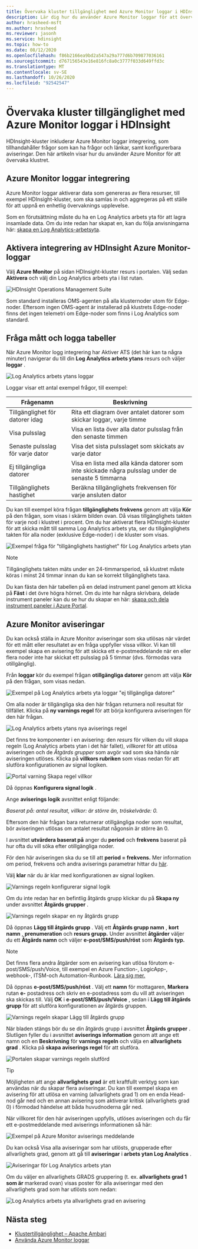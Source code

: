 ```yaml
---
title: Övervaka kluster tillgänglighet med Azure Monitor loggar i HDInsight
description: Lär dig hur du använder Azure Monitor loggar för att övervaka kluster hälsa och tillgänglighet.
author: hrasheed-msft
ms.author: hrasheed
ms.reviewer: jasonh
ms.service: hdinsight
ms.topic: how-to
ms.date: 08/12/2020
ms.openlocfilehash: f86b2166ea9bd2a547a29a777d6b709877036161
ms.sourcegitcommit: d767156543e16e816fc8a0c3777f033d649ffd3c
ms.translationtype: MT
ms.contentlocale: sv-SE
ms.lasthandoff: 10/26/2020
ms.locfileid: "92542547"
---
```

# <a name="how-to-monitor-cluster-availability-with-azure-monitor-logs-in-hdinsight"></a>Övervaka kluster tillgänglighet med Azure Monitor loggar i HDInsight

HDInsight-kluster inkluderar Azure Monitor loggar integrering, som tillhandahåller frågor som kan ha frågor och länkar, samt konfigurerbara aviseringar. Den här artikeln visar hur du använder Azure Monitor för att övervaka klustret.

## <a name="azure-monitor-logs-integration"></a>Azure Monitor loggar integrering

Azure Monitor loggar aktiverar data som genereras av flera resurser, till exempel HDInsight-kluster, som ska samlas in och aggregeras på ett ställe för att uppnå en enhetlig övervaknings upplevelse.

Som en förutsättning måste du ha en Log Analytics arbets yta för att lagra insamlade data. Om du inte redan har skapat en, kan du följa anvisningarna här: [skapa en Log Analytics-arbetsyta](../azure-monitor/learn/quick-create-workspace.md).

## <a name="enable-hdinsight-azure-monitor-logs-integration"></a>Aktivera integrering av HDInsight Azure Monitor-loggar

Välj **Azure Monitor** på sidan HDInsight-kluster resurs i portalen. Välj sedan **Aktivera** och välj din Log Analytics arbets yta i list rutan.

![HDInsight Operations Management Suite](media/cluster-availability-monitor-logs/azure-portal-monitoring.png)

Som standard installeras OMS-agenten på alla klusternoder utom för Edge-noder. Eftersom ingen OMS-agent är installerad på klustrets Edge-noder finns det ingen telemetri om Edge-noder som finns i Log Analytics som standard.

## <a name="query-metrics-and-logs-tables"></a>Fråga mått och logga tabeller

När Azure Monitor logg integrering har Aktiver ATS (det här kan ta några minuter) navigerar du till din **Log Analytics arbets ytans** resurs och väljer **loggar** .

![Log Analytics arbets ytans loggar](media/cluster-availability-monitor-logs/hdinsight-portal-logs.png)

Loggar visar ett antal exempel frågor, till exempel:

| Frågenamn                      | Beskrivning                                                               |
|---------------------------------|---------------------------------------------------------------------------|
| Tillgänglighet för datorer idag    | Rita ett diagram över antalet datorer som skickar loggar, varje timme                     |
| Visa pulsslag                 | Visa en lista över alla dator pulsslag från den senaste timmen                           |
| Senaste pulsslag för varje dator | Visa det sista pulsslaget som skickats av varje dator                             |
| Ej tillgängliga datorer           | Visa en lista med alla kända datorer som inte skickade några pulsslag under de senaste 5 timmarna |
| Tillgänglighets hastighet               | Beräkna tillgänglighets frekvensen för varje ansluten dator                |

Du kan till exempel köra frågan **tillgänglighets frekvens** genom att välja **Kör** på den frågan, som visas i skärm bilden ovan. Då visas tillgänglighets takten för varje nod i klustret i procent. Om du har aktiverat flera HDInsight-kluster för att skicka mått till samma Log Analytics arbets yta, ser du tillgänglighets takten för alla noder (exklusive Edge-noder) i de kluster som visas.

![Exempel fråga för "tillgänglighets hastighet" för Log Analytics arbets ytan](media/cluster-availability-monitor-logs/portal-availability-rate.png)

> [!NOTE]  
> Tillgänglighets takten mäts under en 24-timmarsperiod, så klustret måste köras i minst 24 timmar innan du kan se korrekt tillgänglighets taxa.

Du kan fästa den här tabellen på en delad instrument panel genom att klicka på **Fäst** i det övre högra hörnet. Om du inte har några skrivbara, delade instrument paneler kan du se hur du skapar en här: [skapa och dela instrument paneler i Azure Portal](../azure-portal/azure-portal-dashboards.md#publish-and-share-a-dashboard).

## <a name="azure-monitor-alerts"></a>Azure Monitor aviseringar

Du kan också ställa in Azure Monitor aviseringar som ska utlösas när värdet för ett mått eller resultatet av en fråga uppfyller vissa villkor. Vi kan till exempel skapa en avisering för att skicka ett e-postmeddelande när en eller flera noder inte har skickat ett pulsslag på 5 timmar (dvs. förmodas vara otillgänglig).

Från **loggar** kör du exempel frågan **otillgängliga datorer** genom att välja **Kör** på den frågan, som visas nedan.

![Exempel på Log Analytics arbets yta loggar "ej tillgängliga datorer"](media/cluster-availability-monitor-logs/portal-unavailable-computers.png)

Om alla noder är tillgängliga ska den här frågan returnera noll resultat för tillfället. Klicka på **ny varnings regel** för att börja konfigurera aviseringen för den här frågan.

![Log Analytics arbets ytans nya aviserings regel](media/cluster-availability-monitor-logs/portal-logs-new-alert-rule.png)

Det finns tre komponenter i en avisering: den *resurs* för vilken du vill skapa regeln (Log Analytics arbets ytan i det här fallet), *villkoret* för att utlösa aviseringen och de *Åtgärds grupper* som avgör vad som ska hända när aviseringen utlöses.
Klicka på **villkors rubriken** som visas nedan för att slutföra konfigurationen av signal logiken.

![Portal varning Skapa regel villkor](media/cluster-availability-monitor-logs/portal-condition-title.png)

Då öppnas **Konfigurera signal logik** .

Ange **aviserings logik** avsnittet enligt följande:

*Baserat på: antal resultat, villkor: är större än, tröskelvärde: 0.*

Eftersom den här frågan bara returnerar otillgängliga noder som resultat, bör aviseringen utlösas om antalet resultat någonsin är större än 0.

I avsnittet **utvärdera baserat på** anger du **period** och **frekvens** baserat på hur ofta du vill söka efter otillgängliga noder.

För den här aviseringen ska du se till att **period = frekvens.** Mer information om period, frekvens och andra aviserings parametrar hittar du [här](../azure-monitor/platform/alerts-unified-log.md#alert-logic-definition).

Välj **klar** när du är klar med konfigurationen av signal logiken.

![Varnings regeln konfigurerar signal logik](media/cluster-availability-monitor-logs/portal-configure-signal-logic.png)

Om du inte redan har en befintlig åtgärds grupp klickar du på **Skapa ny** under avsnittet **Åtgärds grupper** .

![Varnings regeln skapar en ny åtgärds grupp](media/cluster-availability-monitor-logs/portal-create-new-action-group.png)

Då öppnas **Lägg till åtgärds grupp** . Välj ett **Åtgärds grupp namn** , **kort namn** , **prenumeration** och **resurs grupp.** Under avsnittet **åtgärder** väljer du ett **Åtgärds namn** och väljer **e-post/SMS/push/röst** som **Åtgärds typ.**

> [!NOTE]
> Det finns flera andra åtgärder som en avisering kan utlösa förutom e-post/SMS/push/Voice, till exempel en Azure Function-, LogicApp-, webhook-, ITSM-och Automation-Runbook. [Lära sig mer.](../azure-monitor/platform/action-groups.md#action-specific-information)

Då öppnas **e-post/SMS/push/röst** . Välj ett **namn** för mottagaren, **Markera** rutan **e-** postadress och skriv en e-postadress som du vill att aviseringen ska skickas till. Välj **OK** i  **e-post/SMS/push/Voice** , sedan i **Lägg till åtgärds grupp** för att slutföra konfigurationen av åtgärds gruppen.

![Varnings regeln skapar Lägg till åtgärds grupp](media/cluster-availability-monitor-logs/portal-add-action-group.png)

När bladen stängs bör du se din åtgärds grupp i avsnittet **Åtgärds grupper** . Slutligen fyller du i avsnittet **aviserings information** genom att ange ett namn och en **Beskrivning** för **varnings regeln** och välja en **allvarlighets grad** . Klicka på **skapa aviserings regel** för att slutföra.

![Portalen skapar varnings regeln slutförd](media/cluster-availability-monitor-logs/portal-create-alert-rule-finish.png)

> [!TIP]
> Möjligheten att ange **allvarlighets grad** är ett kraftfullt verktyg som kan användas när du skapar flera aviseringar. Du kan till exempel skapa en avisering för att utlösa en varning (allvarlighets grad 1) om en enda Head-nod går ned och en annan avisering som aktiverar kritisk (allvarlighets grad 0) i förmodad händelse att båda huvudnoderna går ned.

När villkoret för den här aviseringen uppfylls, utlöses aviseringen och du får ett e-postmeddelande med aviserings informationen så här:

![Exempel på Azure Monitor aviserings meddelande](media/cluster-availability-monitor-logs/portal-oms-alert-email.png)

Du kan också Visa alla aviseringar som har utlösts, grupperade efter allvarlighets grad, genom att gå till **aviseringar** i **arbets ytan Log Analytics** .

![Aviseringar för Log Analytics arbets ytan](media/cluster-availability-monitor-logs/hdi-portal-oms-alerts.png)

Om du väljer en allvarlighets GRADS gruppering (t. ex. **allvarlighets grad 1 som är** markerad ovan) visas poster för alla aviseringar med den allvarlighets grad som har utlösts som nedan:

![Log Analytics arbets yta allvarlighets grad en avisering](media/cluster-availability-monitor-logs/portal-oms-alerts-sev1.png)

## <a name="next-steps"></a>Nästa steg

* [Klustertillgänglighet – Apache Ambari](./hdinsight-cluster-availability.md)
* [Använda Azure Monitor loggar](hdinsight-hadoop-oms-log-analytics-tutorial.md)
